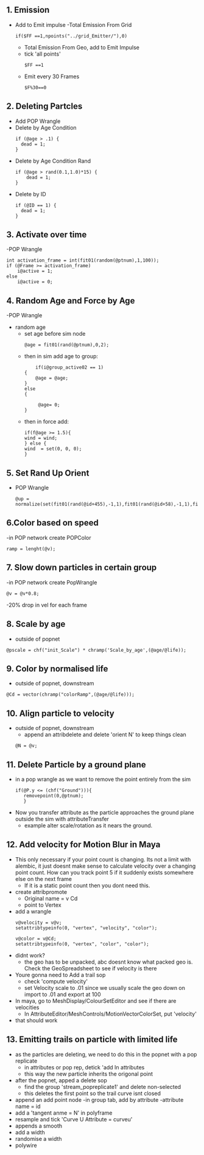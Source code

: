 ## 1. Emission
- Add to Emit impulse
  -Total Emission From Grid
    ```
    if($FF ==1,npoints("../grid_Emitter/"),0)
    ```
  - Total Emission From Geo, add to Emit Impulse
  - tick 'all points'
      ```
      $FF ==1
      ```
  - Emit every 30 Frames
    ```
    $F%30==0
    ```
    

## 2. Deleting Partcles
- Add POP Wrangle
- Delete by Age Condition
  ```
  if (@age > .1) {
    dead = 1;
  }
  ```
- Delete by Age Condition Rand
  ```
  if (@age > rand(0.1,1.0)*15) {
      dead = 1;
  }
  ```
- Delete by ID
  ```
  if (@ID == 1) {
    dead = 1;
  }
  ```
## 3. Activate over time
-POP Wrangle
  ```
  int activation_frame = int(fit01(random(@ptnum),1,100));
  if (@Frame >= activation_frame)
      i@active = 1;
  else
      i@active = 0;
  ```
## 4. Random Age and Force by Age
-POP Wrangle
- random age
  - set age before sim node
    ```
    @age = fit01(rand(@ptnum),0,2);
    ```
  - then in sim add age to group:
    ```
        if(i@group_active02 == 1)
    {
        @age = @age;
    }    
    else
    {

         @age= 0;
    }
    ```
  - then in force add:
    ```
    if(f@age >= 1.5){
    wind = wind;
    } else {
    wind  = set(0, 0, 0);
    }
    ```
## 5. Set Rand Up Orient
- POP Wrangle
  ```
  @up = normalize(set(fit01(rand(@id+455),-1,1),fit01(rand(@id+58),-1,1),fit01(rand(@id+986),-1,1)));
  ```
## 6.Color based on speed
-in POP network create POPColor
  ```
  ramp = lenght(@v);
  ```
## 7. Slow down particles in certain group
-in POP network create PopWrangle
  ```
  @v = @v*0.8;
  ```
  -20% drop in vel for each frame
  
## 8. Scale by age
- outside of popnet
```
@pscale = chf("init_Scale") * chramp('Scale_by_age',(@age/@life));
```
## 9. Color by normalised life
- outside of popnet, downstream
```
@Cd = vector(chramp("colorRamp",(@age/@life)));
```
## 10. Align particle to velocity
- outside of popnet, downstream
  - append an attribdelete and delete 'orient N' to keep things clean
  ```
  @N = @v;
  ```
## 11. Delete Particle by a ground plane
 - in a pop wrangle as we want to remove the point entirely from the sim
   ```
   if(@P.y <= (chf("Ground"))){
      removepoint(0,@ptnum);
      }
    ```
  - Now you transfer attribute as the particle approaches the ground plane outside the sim with attributeTransfer
    - example alter scale/rotation as it nears the ground.
## 12. Add velocity for Motion Blur in Maya
- This only necessary if your point count is changing. Its not a limit with alembic, it just doesnt make sense to calculate velocity over a changing point count. How can you track point 5 if it suddenly exists somewhere else on the next frame
  - If it is a static point count then you dont need this.
- create attribpromote
  - Original name = v Cd
  - point to Vertex
- add a wrangle
  ```
  v@velocity = v@v;
  setattribtypeinfo(0, "vertex", "velocity", "color");

  v@color = v@Cd;
  setattribtypeinfo(0, "vertex", "color", "color");
  ```
- didnt work?
  - the geo has to be unpacked, abc doesnt know what packed geo is. Check the GeoSpreadsheet to see if velocity is there 
- Youre gonna need to Add a trail sop
  - check  'compute velocity'
  - set Velocity scale to .01 since we usually scale the geo down on import to .01 and export at 100
- In maya, go to MeshDisplay/ColourSetEditor and see if there are velocities
  - In AttributeEditor/MeshControls/MotionVectorColorSet, put 'velocity'
- that should work

## 13. Emitting trails on particle with limited life
- as the particles are deleting, we need to do this in the popnet with a pop replicate
  - in attributes or pop rep, detick 'add In attributes
  - this way the new particle inherits the origonal point
- after the popnet, apped a delete sop
  - find the group 'stream_popreplicate1' and delete non-selected
  - this deletes the first point so the trail curve isnt closed
- append an add point node
  -in group tab, add by attribute
  -attribute name = id
- add a 'tangent anme = N' in polyframe
- resample and tick 'Curve U Attribute = curveu'
- appends a smooth
- add a width
- randomise a width
- polywire
